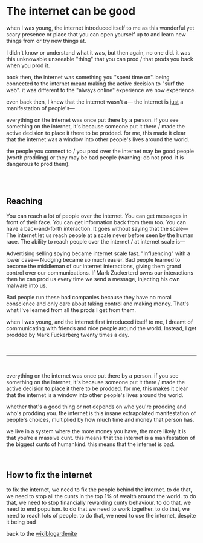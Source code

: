 # The internet can be good

when I was young, the internet introduced itself to me as this wonderful yet scary presence or place that you can open yourself up to and learn new things from or try new things at. 

I didn't know or understand what it was, but then again, no one did. it was this unknowable unseeable "thing" that you can prod / that prods you back when you prod it.

back then, the internet was something you "spent time on". being connected to the internet meant making the active decision to "surf the web". it was different to the "always online" experience we now experience. 

even back then, I knew that the internet wasn't a— the internet is [just](https://www.todepond.com/wikiblogarden/better-computing/just/) a manifestation of people's—

everything on the internet was once put there by a person. if you see something on the internet, it's because someone put it there / made the active decision to place it there to be prodded. for me, this made it clear that the internet was a window into other people's lives around the world.

the people you connect to / you prod over the internet may be good people (worth prodding) or they may be bad people (warning: do not prod. it is dangerous to prod them).

<br>

<br>

## Reaching 

You can reach a lot of people over the internet. You can get messages in front of their face. You can get information back from them too. You can have a back-and-forth interaction. It goes without saying that the scale— The internet let us reach people at a scale never before seen by the human race. The ability to reach people over the internet / at internet scale is—

Advertising selling spying became internet scale fast. "Influencing" with a lower case— Nudging became so much easier. Bad people learned to become the middleman of our internet interactions, giving them grand control over our communications. If Mark Zuckerterd owns our interactions then he can prod us every time we send a message, injecting his own malware into us.

Bad people run these bad companies because they have no moral conscience and only care about taking control and making money. That's what I've learned from all the prods I get from them. 

when I was young, and the internet first introduced itself to me, I dreamt of communicating with friends and nice people around the world. Instead, I get prodded by Mark Fuckerberg twenty times a day. 

<br>

<hr>

<br>

everything on the internet was once put there by a person. if you see something on the internet, it's because someone put it there / made the active decision to place it there to be prodded. for me, this makes it clear that the internet is a window into other people's lives around the world.

whether that's a good thing or not depends on who you're prodding and who's prodding you. the internet is this insane extrapolated manifestation of people's choices, multiplied by how much time and money that person has. 

we live in a system where the more money you have, the more likely it is that you're a massive cunt. this means that the internet is a manifestation of the biggest cunts of humankind. this means that the internet is bad. 

<br>

## How to fix the internet

to fix the internet, we need to fix the people behind the internet. to do that, we need to stop all the cunts in the top 1% of wealth around the world. to do that, we need to stop financially rewarding cunty behaviour. to do that, we need to end populism. to do that we need to work together. to do that, we need to reach lots of people. to do that, we need to use the internet, despite it being bad 

back to the [wikiblogardenite](/wikiblogardenite)

